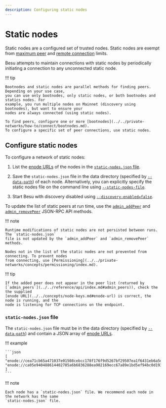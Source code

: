 ```yaml
---
description: Configuring static nodes
---
```


# Static nodes

Static nodes are a configured set of trusted nodes. Static nodes are exempt from
[maximum peer](manage-peers.md#limiting-peers) and
[remote connection](manage-peers.md#limiting-remote-connections) limits.

Besu attempts to maintain connections with static nodes by periodically initiating a connection to
any unconnected static node.

!!! tip

    Bootnodes and static nodes are parallel methods for finding peers. Depending on your use case,
    you can use only bootnodes, only static nodes, or both bootnodes and statics nodes. For
    example, you run multiple nodes on Mainnet (discovery using bootnodes), but want to ensure your
    nodes are always connected (using static nodes).

    To find peers, configure one or more [bootnodes](../../private-networks/how-to/connect/bootnodes.md).
    To configure a specific set of peer connections, use static nodes.

## Configure static nodes

To configure a network of static nodes:

1. List the [enode URLs](../../concepts/node-keys.md#enode-url) of the nodes in the
   [`static-nodes.json` file](#static-nodesjson-file).

1. Save the `static-nodes.json` file in the data directory (specified by
   [`--data-path`](../../reference/cli/options.md#data-path)) of each node.
   Alternatively, you can explicitly specify the static nodes file on the command line using
   [`--static-nodes-file`](../../reference/cli/options.md#static-nodes-file).

1. Start Besu with discovery disabled using
   [`--discovery-enabled=false`](../../reference/cli/options.md#discovery-enabled).

To update the list of static peers at run time, use the
[`admin_addPeer`](../../reference/api/index.md#admin_addpeer) and
[`admin_removePeer`](../../reference/api/index.md#admin_removepeer) JSON-RPC API methods.

!!! note

    Runtime modifications of static nodes are not persisted between runs. The `static-nodes.json`
    file is not updated by the `admin_addPeer` and `admin_removePeer` methods.

    Nodes not in the list of the static nodes are not prevented from connecting. To prevent nodes
    from connecting, use [Permissioning](../../private-networks/concepts/permissioning/index.md).

!!! tip

    If the added peer does not appear in the peer list (returned by
    [`admin_peers`](../../reference/api/index.md#admin_peers)), check the the supplied
    [enode URL](../../concepts/node-keys.md#enode-url) is correct, the node is running, and the
    node is listening for TCP connections on the endpoint.

### `static-nodes.json` file

The `static-nodes.json` file must be in the data directory (specified by
[`--data-path`](../../reference/cli/options.md#data-path)) and contain a JSON array of
[enode URLs](../../concepts/node-keys.md#enode-url).

!!! example

    ```json
    [
    "enode://cea71cb65a471037e01508cebcc178f176f9d5267bf29507ea1f6431eb6a5dc67d086dc8dc54358a72299dab1161febc5d7af49d1609c69b42b5e54544145d4f@127.0.0.1:30303",
    "enode://ca05e940488614402705a6b6836288ea902169ecc67a89e1bd5ef94bc0d1933f20be16bc881ffb4be59f521afa8718fc26eec2b0e90f2cd0f44f99bc8103e60f@127.0.0.1:30304"
    ]
    ```

!!! note

    Each node has a `static-nodes.json` file. We recommend each node in the network has the same
    `static-nodes.json` file.
